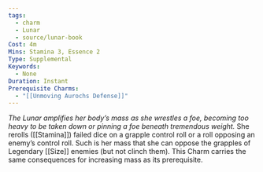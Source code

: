 ```yaml
---
tags:
  - charm
  - Lunar
  - source/lunar-book
Cost: 4m
Mins: Stamina 3, Essence 2
Type: Supplemental
Keywords:
  - None
Duration: Instant
Prerequisite Charms:
  - "[[Unmoving Aurochs Defense]]"
---
```

*The Lunar amplifies her body’s mass as she wrestles a foe, becoming too heavy to be taken down or pinning a foe beneath tremendous weight.*
She rerolls ([[Stamina]]) failed dice on a grapple control roll or a roll opposing an enemy’s control roll. Such is her mass that she can oppose the grapples of Legendary [[Size]] enemies (but not clinch them). This Charm carries the same consequences for increasing mass as its prerequisite.